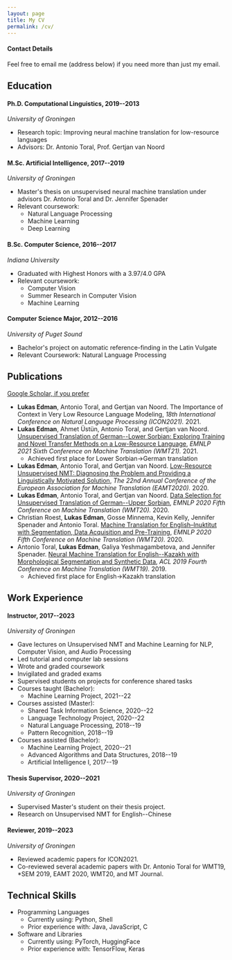 ```yaml
---
layout: page
title: My CV
permalink: /cv/
---
```


#### Contact Details
Feel free to email me (address below) if you need more than just my email.

## Education
#### Ph.D. Computational Linguistics, 2019--2013 
*University of Groningen*
* Research topic: Improving neural machine translation for low-resource languages
* Advisors: Dr. Antonio Toral, Prof. Gertjan van Noord


#### M.Sc. Artificial Intelligence, 2017--2019
*University of Groningen*
* Master's thesis on unsupervised neural machine translation under advisors Dr. Antonio Toral and Dr. Jennifer Spenader
* Relevant coursework: 
    * Natural Language Processing <!--(Professor: Antonio Toral)-->
    * Machine Learning <!--(Professor: Marco Wiering)-->
    * Deep Learning <!--(Professor: Marco Wiering)-->

#### B.Sc. Computer Science, 2016--2017 
*Indiana University*
* Graduated with Highest Honors with a 3.97/4.0 GPA
* Relevant coursework:
    * Computer Vision <!--(Professor: Michael Ryoo)-->
    * Summer Research in Computer Vision <!--(Professor: Michael Ryoo)--> 
    * Machine Learning <!--(Professor: Martha White)-->

#### Computer Science Major, 2012--2016 
*University of Puget Sound*
* Bachelor's project on automatic reference-finding in the Latin Vulgate
* Relevant Coursework: Natural Language Processing <!--(Professor: America Chambers)-->



## Publications
[Google Scholar, if you prefer](https://scholar.google.com/citations?user=QKJ4hkoAAAAJ)
<!-- <span style="color:blue">some *blue* text</span>. -->
* **Lukas Edman**, Antonio Toral, and Gertjan van Noord. The Importance of Context in Very Low Resource Language Modeling, *18th International Conference on Natural Language Processing (ICON2021).* 2021.
* **Lukas Edman**, Ahmet Üstün, Antonio Toral, and Gertjan van Noord. [Unsupervised Translation of German--Lower Sorbian: Exploring Training and Novel Transfer Methods on a Low-Resource Language](https://arxiv.org/pdf/2109.12012.pdf), *EMNLP 2021 Sixth Conference on Machine Translation (WMT21).* 2021.
    * Achieved first place for Lower Sorbian→German translation 
* **Lukas Edman**, Antonio Toral, and Gertjan van Noord. [Low-Resource Unsupervised NMT: Diagnosing the Problem and Providing a Linguistically Motivated Solution](https://aclanthology.org/2020.eamt-1.10.pdf), *The 22nd Annual Conference of the European Association for Machine Translation (EAMT2020).* 2020.
* **Lukas Edman**, Antonio Toral, and Gertjan van Noord. [Data Selection for Unsupervised Translation of German--Upper Sorbian](https://aclanthology.org/2020.wmt-1.130.pdf), *EMNLP 2020 Fifth Conference on Machine Translation (WMT20).* 2020.
* Christian Roest, **Lukas Edman**, Gosse Minnema, Kevin Kelly, Jennifer Spenader and Antonio Toral. [Machine Translation for English–Inuktitut with Segmentation, Data Acquisition and Pre-Training](https://aclanthology.org/2020.wmt-1.29.pdf), *EMNLP 2020 Fifth Conference on Machine Translation (WMT20).* 2020.
* Antonio Toral, **Lukas Edman**, Galiya Yeshmagambetova, and Jennifer Spenader. [Neural Machine Translation for English--Kazakh with Morphological Segmentation and Synthetic Data](https://aclanthology.org/W19-5343.pdf), *ACL 2019 Fourth Conference on Machine Translation (WMT19).* 2019.
    * Achieved first place for English→Kazakh translation 


## Work Experience
#### Instructor, 2017--2023
*University of Groningen*
* Gave lectures on Unsupervised NMT and Machine Learning for NLP, Computer Vision, and Audio Processing
* Led tutorial and computer lab sessions
* Wrote and graded coursework
* Invigilated and graded exams
* Supervised students on projects for conference shared tasks
* Courses taught (Bachelor):  
    * Machine Learning Project, 2021--22<!--, Co-taught with: Ahmet Üstün-->         
* Courses assisted (Master):
    * Shared Task Information Science, 2020--22<!--, Professor: Tommaso Caselli-->
    * Language Technology Project, 2020--22<!--, Professor: Antonio Toral-->
    * Natural Language Processing, 2018--19<!--, Professor: Gosse Bouma-->
    * Pattern Recognition, 2018--19<!--, Professor: Nicolai Petkov-->    
* Courses assisted (Bachelor):
    * Machine Learning Project, 2020--21<!--, Professor: Antonio Toral-->
    * Advanced Algorithms and Data Structures, 2018--19<!--, Professor: Kerstin Bunte-->
    * Artificial Intelligence I, 2017--19<!--, Professor: Davide Grossi-->

#### Thesis Supervisor, 2020--2021
*University of Groningen*
* Supervised Master's student on their thesis project. 
* Research on Unsupervised NMT for English--Chinese

#### Reviewer, 2019--2023
*University of Groningen* 
* Reviewed academic papers for ICON2021.
* Co-reviewed several academic papers with Dr. Antonio Toral for WMT19, *SEM 2019, EAMT 2020, WMT20, and MT Journal.

## Technical Skills
* Programming Languages
    * Currently using: Python, Shell
    * Prior experience with: Java, JavaScript, C
* Software and Libraries
    * Currently using: PyTorch, HuggingFace
    * Prior experience with: TensorFlow, Keras

<!-- Computer Science Tutor, 2015--16 
*University of Puget Sound*
Helped students with homework for all first and second year CS courses. Helped with programming lab assignments in Java and Python.}


Research Assistant, 2015, 
*University of Puget Sound*
Worked with psychology professor Dr. Tim Beyer on setting up psycholinguistics experiments. Set up eye-tracking software and prepared experiments.}
 -->


<!-- 
This is the base Jekyll theme. You can find out more info about customizing your Jekyll theme, as well as basic Jekyll usage documentation at [jekyllrb.com](https://jekyllrb.com/)

You can find the source code for Minima at GitHub:
[jekyll][jekyll-organization] /
[minima](https://github.com/jekyll/minima)

You can find the source code for Jekyll at GitHub:
[jekyll][jekyll-organization] /
[jekyll](https://github.com/jekyll/jekyll)


[jekyll-organization]: https://github.com/jekyll -->
